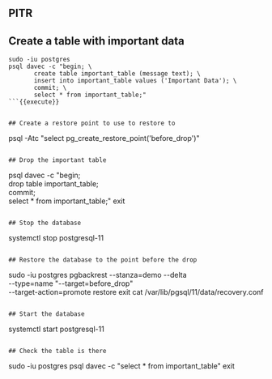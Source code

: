 ## PITR

## Create a table with important data
```
sudo -iu postgres 
psql davec -c "begin; \
       create table important_table (message text); \
       insert into important_table values ('Important Data'); \
       commit; \
       select * from important_table;"
```{{execute}} 


## Create a restore point to use to restore to
```
psql -Atc "select pg_create_restore_point('before_drop')"
```{{execute}}

## Drop the important table
```
psql davec -c "begin; \
       drop table important_table; \
       commit; \
       select * from important_table;"
exit
```{{execute}}

## Stop the database
```
systemctl stop postgresql-11
```{{execute}}

## Restore the database to the point before the drop
```
sudo -iu postgres 
pgbackrest --stanza=demo --delta \
       --type=name "--target=before_drop" \
       --target-action=promote restore
exit
cat /var/lib/pgsql/11/data/recovery.conf
```{{execute}}

## Start the database 
```
systemctl start postgresql-11
```{{execute}}

## Check the table is there
```
sudo -iu postgres 
psql davec -c "select * from important_table"
exit
```{{execute}}




